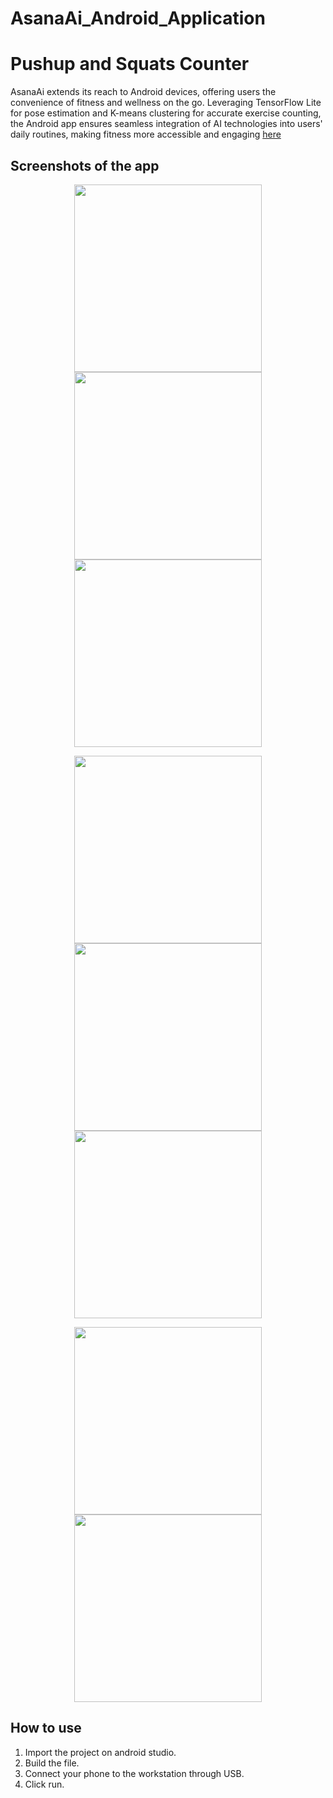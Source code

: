 # AsanaAi_Android_Application

# Pushup and Squats Counter
AsanaAi extends its reach to Android devices, offering users the convenience of fitness and wellness on the go. Leveraging TensorFlow Lite for pose estimation and K-means clustering for accurate exercise counting, the Android app ensures seamless integration of AI technologies into users' daily routines, making fitness more accessible and engaging [here](https://drive.google.com/file/d/1iPWuX61N9cy22xK6aFZMMbQWz9PlzEJw/view?usp=sharing)

## Screenshots of the app

<p align="center">
  <img src="https://github.com/Turwash/AsanaAi_Android_Application/assets/121122397/1c32c2d5-c90c-43f0-ae55-1d7af30a7172" width="300" />
  <img src="https://github.com/Turwash/AsanaAi_Android_Application/assets/121122397/231edd27-f329-449b-a382-ceee1bfca4df" width="300" />
  <img src="https://github.com/Turwash/AsanaAi_Android_Application/assets/121122397/de2788bc-2a92-422e-8702-bc956fa876e3" width="300" />
</p>

<p align="center">
  <img src="https://github.com/Turwash/AsanaAi_Android_Application/assets/121122397/7d1272c7-c679-4380-9577-750c4a55ab4d" width="300" />
  <img src="https://github.com/Turwash/AsanaAi_Android_Application/assets/121122397/f5738b26-d1d0-4d87-b0fa-c7a3ececa4b9" width="300" />
  <img src="https://github.com/Turwash/AsanaAi_Android_Application/assets/121122397/bb6134b8-97fa-4019-ba0b-ebeabe14504a" width="300" />
</p>

<p align="center">
  <img src="https://github.com/Turwash/AsanaAi_Android_Application/assets/121122397/17b34be5-9307-4ee4-aef0-30375d345ad5" width="300" />
  <img src="https://github.com/Turwash/AsanaAi_Android_Application/assets/121122397/1b9aee1d-55d4-4969-a251-1284c7c52fce" width="300" />
</p>





## How to use

1. Import the project on android studio.<br/>
2. Build the file.<br/>
3. Connect your phone to the workstation through USB.<br/>
4. Click run.
